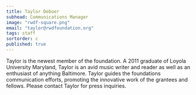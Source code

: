 ```yaml
---
title: Taylor Deboer
subhead: Communications Manager
image: "rwdf-square.png"
email: "taylor@rwdfoundation.org"
tags: staff
sortorder: c
published: true
---
```


Taylor is the newest member of the foundation. A 2011 graduate of Loyola University Maryland, Taylor is an avid music writer and reader as well as an enthusiast of anything Baltimore. Taylor guides the foundations communication efforts, promoting the innovative work of the grantees and fellows. Please contact Taylor for press inquiries.